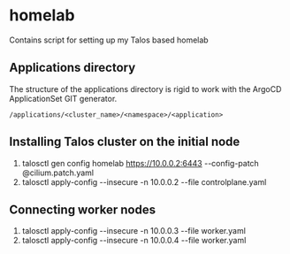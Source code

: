 # homelab


Contains script for setting up my Talos based homelab

## Applications directory

The structure of the applications directory is rigid to work with the ArgoCD ApplicationSet GIT generator.

`/applications/<cluster_name>/<namespace>/<application>`

## Installing Talos cluster on the initial node

1. talosctl gen config homelab https://10.0.0.2:6443 --config-patch @cilium.patch.yaml
2. talosctl apply-config --insecure -n 10.0.0.2 --file controlplane.yaml

## Connecting worker nodes

1. talosctl apply-config --insecure -n 10.0.0.3 --file worker.yaml
2. talosctl apply-config --insecure -n 10.0.0.4 --file worker.yaml